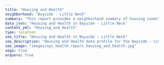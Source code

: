 ```yaml
---
title: "Housing and Health"
neighborhood: "Bayside - Little Neck"
summary: "This report provides a neighborhood summary of housing conditions and related health outcomes. It also describes population characteristics that can increase vulnerability to housing hazards."
data_json: "Housing and Health in Bayside - Little Neck"
content_yml: "Housing_and_Health"
type: location
seo_title: "Housing and Health in Bayside - Little Neck"
seo_description: "Housing and Health data profile for the Bayside - Little Neck neighborhood of NYC."
seo_image: "images/nyc_health_report_housing_and_health.jpg"
vega: true
arquero: true
---
```

